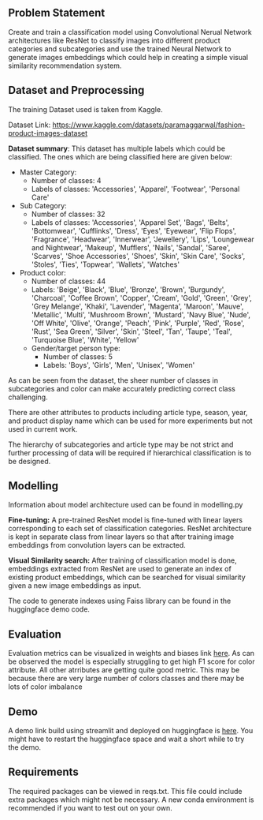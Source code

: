 ## Problem Statement
Create and train a classification model using Convolutional Nerual Network architectures like
ResNet to classify images into different product categories and subcategories and use
the trained Neural Network to generate images embeddings which could help in creating a 
simple visual similarity recommendation system.
## Dataset and Preprocessing
The training Dataset used is taken from Kaggle. 

Dataset Link: https://www.kaggle.com/datasets/paramaggarwal/fashion-product-images-dataset

**Dataset summary**: 
This dataset has multiple labels which could be classified. The ones which are being
classified here are given below:
- Master Category:
  - Number of classes: 4
  - Labels of classes: 'Accessories', 'Apparel', 'Footwear', 'Personal Care'
- Sub Category:
  - Number of classes: 32
  - Labels of classes: 'Accessories', 'Apparel Set', 'Bags', 'Belts', 'Bottomwear', 'Cufflinks', 'Dress', 'Eyes', 'Eyewear', 'Flip Flops', 'Fragrance', 'Headwear', 'Innerwear', 'Jewellery', 'Lips', 'Loungewear and Nightwear', 'Makeup', 'Mufflers', 'Nails', 'Sandal', 'Saree', 'Scarves', 'Shoe Accessories', 'Shoes', 'Skin', 'Skin Care', 'Socks', 'Stoles', 'Ties', 'Topwear', 'Wallets', 'Watches'
- Product color:
  - Number of classes: 44
  - Labels: 'Beige', 'Black', 'Blue', 'Bronze', 'Brown', 'Burgundy', 'Charcoal', 'Coffee Brown', 'Copper', 'Cream', 'Gold', 'Green', 'Grey', 'Grey Melange', 'Khaki', 'Lavender', 'Magenta', 'Maroon', 'Mauve', 'Metallic', 'Multi', 'Mushroom Brown', 'Mustard', 'Navy Blue', 'Nude', 'Off White', 'Olive', 'Orange', 'Peach', 'Pink', 'Purple', 'Red', 'Rose', 'Rust', 'Sea Green', 'Silver', 'Skin', 'Steel', 'Tan', 'Taupe', 'Teal', 'Turquoise Blue', 'White', 'Yellow'
  - Gender/target person type:
    - Number of classes: 5
    - Labels: 'Boys', 'Girls', 'Men', 'Unisex', 'Women'

As can be seen from the dataset, the sheer number of classes in subcategories and color
can make accurately predicting correct class challenging.

There are other attributes to products including article type, season, year, and product
display name which can be used for more experiments but not used in current work.

The hierarchy of subcategories and article type may be not strict and further processing
of data will be required if hierarchical classification is to be designed.
## Modelling
Information about model architecture used can be found in modelling.py

**Fine-tuning:**
A pre-trained ResNet model is fine-tuned with linear layers corresponding to each
set of classification categories. ResNet architecture is kept in separate class from
linear layers so that after training image embeddings from convolution layers can be
extracted.

**Visual Similarity search:** After training of classification model is done, embeddings
extracted from ResNet are used to generate an index of existing product embeddings, which
can be searched for visual similarity given a new image embeddings as input.

The code to generate indexes using Faiss library can be found in the huggingface
demo code.

## Evaluation
Evaluation metrics can be visualized in weights and biases link [here](https://wandb.ai/nikhilsalodkar/fashion_classification?workspace=user-nikhilsalodkar).
As can be observed the model is especially struggling to get high F1 score for color
attribute. All other atrributes are getting quite good metric. This may be because there
are very large number of colors classes and there may be lots of color imbalance
## Demo
A demo link build using streamlit and deployed on huggingface is [here](https://huggingface.co/spaces/niks-salodkar/Fashion-Prediction-Demo).
You might have to restart the huggingface space and wait a short while to try the demo.

## Requirements
The required packages can be viewed in reqs.txt. This file could include extra packages
which might not be necessary. A new conda environment is recommended if you want to
test out on your own.
